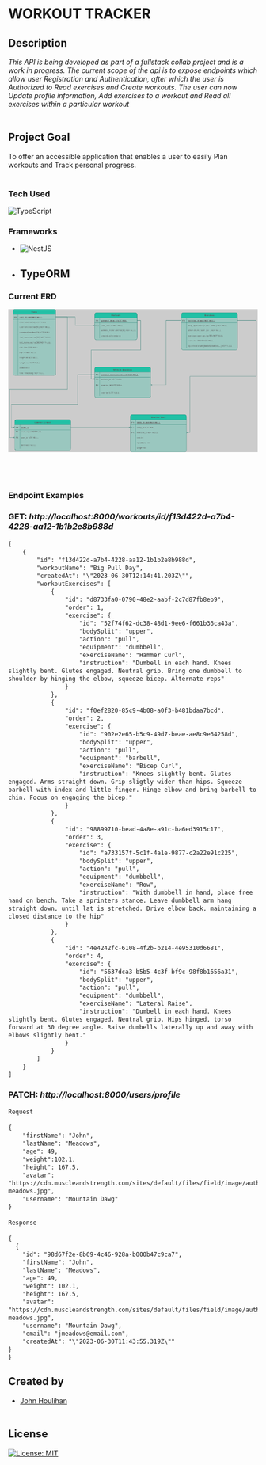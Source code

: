 # **WORKOUT TRACKER** 

## **Description** 
_This API is being developed as part of a fullstack collab project and is a work in progress. The current scope of the api is to expose endpoints which allow user Registration and Authentication, after which the user is Authorized to Read exercises and Create workouts. The user can now Update profile information, Add exercises to a workout and Read all exercises within a particular workout_<br/><br/>

## **Project Goal**
To offer an accessible application that enables a user to easily Plan workouts and Track personal progress.<br/><br/>

### **Tech Used**
![TypeScript](https://img.shields.io/badge/typescript-%23007ACC.svg?style=for-the-badge&logo=typescript&logoColor=white)
  
  ### Frameworks
   * ![NestJS](https://img.shields.io/badge/nestjs-%23E0234E.svg?style=for-the-badge&logo=nestjs&logoColor=white)
   * ## TypeORM

### **Current ERD**

![alt text](workout_planner_v2.png "samp console output")<br/><br><br/><br/>

### Endpoint Examples

### GET: _http://localhost:8000/workouts/id/f13d422d-a7b4-4228-aa12-1b1b2e8b988d_

```
[
    {
        "id": "f13d422d-a7b4-4228-aa12-1b1b2e8b988d",
        "workoutName": "Big Pull Day",
        "createdAt": "\"2023-06-30T12:14:41.203Z\"",
        "workoutExercises": [
            {
                "id": "d8733fa0-0790-48e2-aabf-2c7d87fb8eb9",
                "order": 1,
                "exercise": {
                    "id": "52f74f62-dc38-48d1-9ee6-f661b36ca43a",
                    "bodySplit": "upper",
                    "action": "pull",
                    "equipment": "dumbbell",
                    "exerciseName": "Hammer Curl",
                    "instruction": "Dumbell in each hand. Knees slightly bent. Glutes engaged. Neutral grip. Bring one dumbbell to shoulder by hinging the elbow, squeeze bicep. Alternate reps"
                }
            },
            {
                "id": "f0ef2820-85c9-4b08-a0f3-b481bdaa7bcd",
                "order": 2,
                "exercise": {
                    "id": "902e2e65-b5c9-49d7-beae-ae8c9e64258d",
                    "bodySplit": "upper",
                    "action": "pull",
                    "equipment": "barbell",
                    "exerciseName": "Bicep Curl",
                    "instruction": "Knees slightly bent. Glutes engaged. Arms straight down. Grip sligtly wider than hips. Squeeze barbell with index and little finger. Hinge elbow and bring barbell to chin. Focus on engaging the bicep."
                }
            },
            {
                "id": "98899710-bead-4a8e-a91c-ba6ed3915c17",
                "order": 3,
                "exercise": {
                    "id": "a733157f-5c1f-4a1e-9877-c2a22e91c225",
                    "bodySplit": "upper",
                    "action": "pull",
                    "equipment": "dumbbell",
                    "exerciseName": "Row",
                    "instruction": "With dumbbell in hand, place free hand on bench. Take a sprinters stance. Leave dumbbell arm hang straight down, until lat is stretched. Drive elbow back, maintaining a closed distance to the hip"
                }
            },
            {
                "id": "4e4242fc-6108-4f2b-b214-4e95310d6681",
                "order": 4,
                "exercise": {
                    "id": "5637dca3-b5b5-4c3f-bf9c-98f8b1656a31",
                    "bodySplit": "upper",
                    "action": "pull",
                    "equipment": "dumbbell",
                    "exerciseName": "Lateral Raise",
                    "instruction": "Dumbell in each hand. Knees slightly bent. Glutes engaged. Neutral grip. Hips hinged, torso forward at 30 degree angle. Raise dumbells laterally up and away with elbows slightly bent."
                }
            }
        ]
    }
]
```

### PATCH: _http://localhost:8000/users/profile_

```
Request

{
    "firstName": "John",
    "lastName": "Meadows",
    "age": 49,
    "weight":102.1,
    "height": 167.5,
    "avatar": "https://cdn.muscleandstrength.com/sites/default/files/field/image/author/john-meadows.jpg",
    "username": "Mountain Dawg"
}

Response

{
  {
    "id": "98d67f2e-8b69-4c46-928a-b000b47c9ca7",
    "firstName": "John",
    "lastName": "Meadows",
    "age": 49,
    "weight": 102.1,
    "height": 167.5,
    "avatar": "https://cdn.muscleandstrength.com/sites/default/files/field/image/author/john-meadows.jpg",
    "username": "Mountain Dawg",
    "email": "jmeadows@email.com",
    "createdAt": "\"2023-06-30T11:43:55.319Z\""
}
}
```

## Created by

- [John Houlihan](https://github.com/jphoulihan "Visit John's GitHub")<br/><br/>

## License

[![License: MIT](https://img.shields.io/badge/License-MIT-yellow.svg)](https://opensource.org/licenses/MIT)


